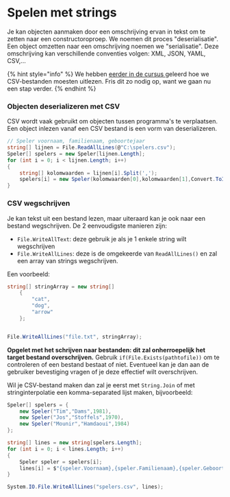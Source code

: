 # Spelen met strings

Je kan objecten aanmaken door een omschrijving ervan in tekst om te zetten naar een constructoroproep. We noemen dit proces "deserialisatie". Een object omzetten naar een omschrijving noemen we "serialisatie". Deze omschrijving kan verschillende conventies volgen: XML, JSON, YAML, CSV,...

{% hint style="info" %}
We hebben [eerder in de cursus ](../../semester-1-programming-principles/h10-gevorderde-tekstverwerking/input-en-output-van-tekstbestanden.md)geleerd hoe we CSV-bestanden moesten uitlezen. Fris dit zo nodig op, want we gaan nu een stap verder.
{% endhint %}

### Objecten deserializeren met CSV

CSV wordt vaak gebruikt om objecten tussen programma's te verplaatsen. Een object inlezen vanaf een CSV bestand is een vorm van deserializeren.

```csharp
// Speler voornaam, familienaam, geboortejaar
string[] lijnen = File.ReadAllLines(@"C:\spelers.csv");
Speler[] spelers = new Speler[lijnen.Length];
for (int i = 0; i < lijnen.Length; i++)
{
    string[] kolomwaarden = lijnen[i].Split(',');
    spelers[i] = new Speler(kolomwaarden[0],kolomwaarden[1],Convert.ToInt32(kolomwaarden[2]));
}
```

### CSV wegschrijven

Je kan tekst uit een bestand lezen, maar uiteraard kan je ook naar een bestand wegschrijven. De 2 eenvoudigste manieren zijn:

* `File.WriteAllText`: deze gebruik je als je 1 enkele string wilt wegschrijven
* `File.WriteAllLines`: deze is de omgekeerde van `ReadAllLines()` en zal een array van strings wegschrijven.

Een voorbeeld:

```csharp
string[] stringArray = new string[]
    {
        "cat",
        "dog",
        "arrow"
    };


File.WriteAllLines("file.txt", stringArray);
```

**Opgelet met het schrijven naar bestanden: dit zal onherroepelijk het target bestand overschrijven.** Gebruik `if(File.Exists(pathtofile))` om te controleren of een bestand bestaat of niet. Eventueel kan je dan aan de gebruiker bevestiging vragen of je deze effectief wilt overschrijven.

Wil je CSV-bestand maken dan zal je eerst met `String.Join` of met stringinterpolatie een komma-separated lijst maken, bijvoorbeeld:

```csharp
Speler[] spelers = {
    new Speler("Tim","Dams",1981),
    new Speler("Jos","Stoffels",1970),
    new Speler("Mounir","Hamdaoui",1984)
};

string[] lines = new string[spelers.Length];
for (int i = 0; i < lines.Length; i++)
{
    Speler speler = spelers[i];
    lines[i] = $"{speler.Voornaam},{speler.Familienaam},{speler.Geboortejaar}";
}

System.IO.File.WriteAllLines("spelers.csv", lines);
```

